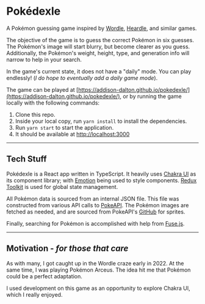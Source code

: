 # Pokédexle
A Pokémon guessing game inspired by [Wordle](https://www.nytimes.com/games/wordle/index.html), [Heardle](https://www.heardle.app/), and similar games.

The objective of the game is to guess the correct Pokémon in six guesses. The Pokémon's image will start blurry, but become clearer as you guess. Additionally, the Pokémon's weight, height, type, and generation info will narrow to help in your search.

In the game's current state, it does not have a "daily" mode. You can play endlessly! (*I do hope to eventually add a daily game mode*).

The game can be played at [https://addison-dalton.github.io/pokedexle/](https://addison-dalton.github.io/pokedexle/), or by running the game locally with the following commands:

1. Clone this repo.
2. Inside your local copy, run `yarn install` to install the dependencies.
3. Run `yarn start` to start the application.
4. It should be available at [http://localhost:3000](http://localhost:3000)

---

## Tech Stuff
Pokédexle is a React app written in TypeScript. It heavily uses [Chakra UI](https://chakra-ui.com/) as its component library; with [Emotion](https://emotion.sh) being used to style components. [Redux Toolkit](https://redux-toolkit.js.org/) is used for global state management.

All Pokémon data is sourced from an internal JSON file. This file was constructed from various API calls to [PokeAPI](https://pokeapi.co/). The Pokémon images are fetched as needed, and are sourced from PokeAPI's [GitHub](https://github.com/PokeAPI/sprites) for sprites.

Finally, searching for Pokémon is accomplished with help from [Fuse.js](https://fusejs.io/).

---

## Motivation - *for those that care*
As with many, I got caught up in the Wordle craze early in 2022. At the same time, I was playing Pokémon Arceus. The idea hit me that Pokémon could be a perfect adaptation.

I used development on this game as an opportunity to explore Chakra UI, which I really enjoyed.


